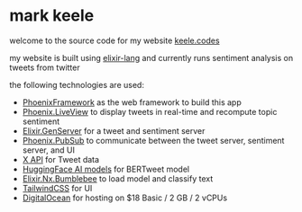 mark keele
========

welcome to the source code for my website [keele.codes](https://keele.codes/)

my website is built using [elixir-lang](https://elixir-lang.org/) and currently runs sentiment analysis on tweets from twitter

the following technologies are used:
- [PhoenixFramework](https://www.phoenixframework.org/) as the web framework to build this app
- [Phoenix.LiveView](https://github.com/phoenixframework/phoenix_live_view) to display tweets in real-time and recompute topic sentiment
- [Elixir.GenServer](https://hexdocs.pm/elixir/1.18.2/GenServer.html) for a tweet and sentiment server
- [Phoenix.PubSub](https://github.com/phoenixframework/phoenix_pubsub) to communicate between the tweet server, sentiment server, and UI
- [X API](https://docs.x.com/x-api/posts/search/introduction) for Tweet data
- [HuggingFace AI models](https://huggingface.co/models) for BERTweet model
- [Elixir.Nx.Bumblebee](https://github.com/elixir-nx/bumblebee) to load model and classify text
- [TailwindCSS](https://tailwindcss.com/) for UI
- [DigitalOcean](https://www.digitalocean.com/) for hosting on $18 Basic / 2 GB / 2 vCPUs

